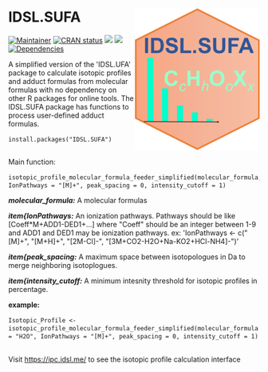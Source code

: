 # IDSL.SUFA<img src='SUFA_educational_files/Figures/IDSL.SUFA-logo.png' width="250px" align="right" />

<!-- badges: start -->
[![Maintainer](https://img.shields.io/badge/maintainer-Sadjad_Fakouri_Baygi-blue)](https://github.com/sajfb)
[![CRAN status](https://www.r-pkg.org/badges/version/IDSL.SUFA)](https://cran.r-project.org/package=IDSL.SUFA)
![](http://cranlogs.r-pkg.org/badges/IDSL.SUFA?color=orange)
![](http://cranlogs.r-pkg.org/badges/grand-total/IDSL.SUFA?color=brightgreen)
[![Dependencies](https://tinyverse.netlify.com/badge/IDSL.SUFA)](https://cran.r-project.org/package=IDSL.SUFA)
<!-- badges: end -->

A simplified version of the 'IDSL.UFA' package to calculate isotopic profiles and adduct formulas from molecular formulas with no dependency on other R packages for online tools. The IDSL.SUFA package has functions to process user-defined adduct formulas.

	install.packages("IDSL.SUFA")

##
Main function:

	isotopic_profile_molecular_formula_feeder_simplified(molecular_formula,
	IonPathways = "[M]+", peak_spacing = 0, intensity_cutoff = 1)

***molecular_formula:*** A molecular formulas

***item{IonPathways:*** An ionization pathways. Pathways should be like [Coeff*M+ADD1-DED1+...] where "Coeff" should be an integer between 1-9 and ADD1 and DED1 may be ionization pathways. ex: 'IonPathways <- c("[M]+", "[M+H]+", "[2M-Cl]-", "[3M+CO2-H2O+Na-KO2+HCl-NH4]-")'

***item{peak_spacing:*** A maximum space between isotopologues in Da to merge neighboring isotoplogues.

***item{intensity_cutoff:*** A minimum intesnity threshold for isotopic profiles in percentage.

**example:**

	Isotopic_Profile <- isotopic_profile_molecular_formula_feeder_simplified(molecular_formula = "H2O", IonPathways = "[M]+", peak_spacing = 0, intensity_cutoff = 1)

##
Visit https://ipc.idsl.me/ to see the isotopic profile calculation interface

